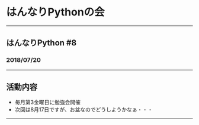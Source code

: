 # はんなりPythonの会

- - -       
       
## はんなりPython #8

### 2018/07/20

- - -     
       
## 活動内容
- 毎月第3金曜日に勉強会開催      
- 次回は8月17日ですが、お盆なのでどうしようかなぁ・・・     

- - -       
